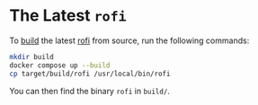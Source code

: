 # The Latest `rofi`

To [build](https://github.com/davatorium/rofi/blob/next/INSTALL.md) the latest [rofi](https://github.com/davatorium/rofi) from source, run the following commands:

```bash
mkdir build
docker compose up --build
cp target/build/rofi /usr/local/bin/rofi
```

You can then find the binary `rofi` in `build/`.
